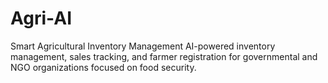 # Agri-AI
Smart Agricultural Inventory Management AI-powered inventory management, sales tracking, and farmer registration for governmental and NGO organizations focused on food security.
